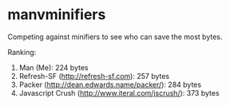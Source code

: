 # manvminifiers
Competing against minifiers to see who can save the most bytes.

Ranking:

1. Man (Me): 224 bytes
2. Refresh-SF (http://refresh-sf.com): 257 bytes
3. Packer (http://dean.edwards.name/packer/): 284 bytes
4. Javascript Crush (http://www.iteral.com/jscrush/): 373 bytes
